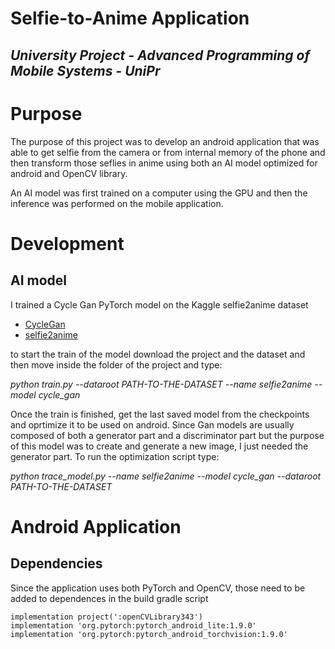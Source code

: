 # Selfie-to-Anime Application
## _University Project - Advanced Programming of Mobile Systems - UniPr_

# Purpose

The purpose of this project was to develop an android application that was able to get selfie from the camera or from internal memory of the phone and then transform those seflies in anime using both an AI model optimized for android and OpenCV library. 

An AI model was first trained on a computer using the GPU and then the inference was performed on the mobile application.

# Development

## AI model

I trained a Cycle Gan PyTorch model on the Kaggle selfie2anime dataset 

- [CycleGan](https://github.com/junyanz/pytorch-CycleGAN-and-pix2pix) 
- [selfie2anime](https://www.kaggle.com/datasets/arnaud58/selfie2anime) 

to start the train of the model download the project and the dataset and then move inside the folder of the project and type:

_python train.py --dataroot PATH-TO-THE-DATASET --name selfie2anime --model cycle_gan_

Once the train is finished, get the last saved model from the checkpoints and oprtimize it to be used on android. Since Gan models are usually composed of both a generator part and a discriminator part but the purpose of this model was to create and generate a new image, I just needed the generator part. To run the optimization script type:

_python trace_model.py --name selfie2anime --model cycle_gan --dataroot PATH-TO-THE-DATASET_

# Android Application

## Dependencies

Since the application uses both PyTorch and OpenCV, those need to be added to dependences in the build gradle script

```
implementation project(':openCVLibrary343')
implementation 'org.pytorch:pytorch_android_lite:1.9.0'
implementation 'org.pytorch:pytorch_android_torchvision:1.9.0'
```

